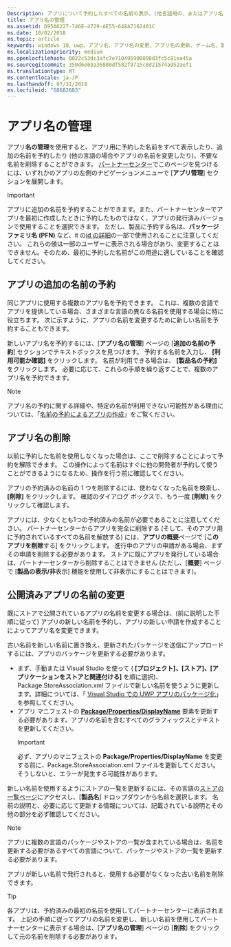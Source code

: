 ```yaml
---
Description: アプリについて予約したすべての名前の表示、(他言語用の、またはアプリ名を変更するための) 追加の名前の予約、不要になった予約済みの名前の削除を行います。
title: アプリ名の管理
ms.assetid: D95A6227-746E-4729-AE55-648A7102401C
ms.date: 10/02/2018
ms.topic: article
keywords: windows 10、uwp、アプリ名、アプリ名の変更、アプリ名の更新、ゲーム名、製品名
ms.localizationpriority: medium
ms.openlocfilehash: 0022c53dc3afc7e710495900898d3fc5c81ea45a
ms.sourcegitcommit: 350d6e6ba36800df582f9715c8d21574a952aef1
ms.translationtype: MT
ms.contentlocale: ja-JP
ms.lasthandoff: 07/31/2019
ms.locfileid: "68682683"
---
```

# <a name="manage-app-names"></a>アプリ名の管理

アプリ**名の管理**を使用すると、アプリ用に予約した名前をすべて表示したり、追加の名前を予約したり (他の言語の場合やアプリの名前を変更したり)、不要な名前を削除することができます。 [パートナーセンター](https://partner.microsoft.com/dashboard)でこのページを見つけるには、いずれかのアプリの左側のナビゲーションメニューで [**アプリ管理**] セクションを展開します。

> [!IMPORTANT]
> アプリに追加の名前を予約することができます。また、パートナーセンターでアプリを最初に作成したときに予約したものではなく、アプリの発行済みバージョンで使用することを選択できます。 ただし、製品に予約する名は、**パッケージファミリ名 (PFN)** など、it の[id の詳細](view-app-identity-details.md)の一部で使用されることに注意してください。 これらの値は一部のユーザーに表示される場合があり、変更することはできません。そのため、最初に予約した名前がこの用途に適していることを確認してください。


## <a name="reserve-additional-names-for-your-app"></a>アプリの追加の名前の予約

同じアプリに使用する複数のアプリ名を予約できます。 これは、複数の言語でアプリを提供している場合、さまざまな言語の異なる名前を使用する場合に特に役立ちます。 次に示すように、アプリの名前を変更するために新しい名前を予約することもできます。

新しいアプリ名を予約するには、[**アプリ名の管理**] ページの [**追加の名前の予約**] セクションでテキストボックスを見つけます。 予約する名前を入力し、 **[利用可能か確認]** をクリックします。 名前が利用できる場合は、 **[製品名の予約]** をクリックします。 必要に応じて、これらの手順を繰り返すことで、複数のアプリ名を予約できます。

> [!NOTE]
> アプリ名の予約に関する詳細や、特定の名前が利用できない可能性がある理由については、「[名前の予約によるアプリの作成](create-your-app-by-reserving-a-name.md)」をご覧ください。


## <a name="delete-app-names"></a>アプリ名の削除

以前に予約した名前を使用しなくなった場合は、ここで削除することによって予約を解除できます。 この操作によって名前はすぐに他の開発者が予約して使うことができるようになるため、操作を行う前に確認してください。

アプリの予約済みの名前の 1 つを削除するには、使わなくなった名前を検索し、 **[削除]** をクリックします。 確認のダイアログ ボックスで、もう一度 **[削除]** をクリックして確認します。

アプリには、少なくとも1つの予約済みの名前が必要であることに注意してください。 パートナーセンターからアプリを完全に削除する (そして、そのアプリ用に予約されているすべての名前を解放する) には、**アプリの概要**ページで [**このアプリを削除**する] をクリックします。 進行中のアプリの申請がある場合、まずその申請を削除する必要があります。 ストアに既にアプリを発行している場合は、パートナーセンターから削除することはできません (ただし、[**概要**] ページで [**製品の表示/非**表示] 機能を使用して非表示にすることはできます)。 


## <a name="rename-an-app-that-has-already-been-published"></a>公開済みアプリの名前の変更

既にストアで公開されているアプリの名前を変更する場合は、(前に説明した手順に従って) アプリの新しい名前を予約し、アプリの新しい申請を作成することによってアプリ名を変更できます。 

古い名前を新しい名前に置き換え、更新されたパッケージを送信にアップロードするには、アプリのパッケージを更新する必要があります。
- まず、手動または Visual Studio を使って ( **[プロジェクト]、[ストア]、[アプリケーションをストアと関連付ける]** を順に選択)、Package.StoreAssociation.xml ファイルで新しい名前を使うように更新します。詳細については、「 [Visual Studio での UWP アプリのパッケージ化](/windows/msix/package/packaging-uwp-apps)」を参照してください。
- アプリ マニフェストの [**Package/Properties/DisplayName**](https://docs.microsoft.com/uwp/schemas/appxpackage/uapmanifestschema/element-displayname) 要素を更新する必要があります。アプリの名前を含むすべてのグラフィックスとテキストを更新してください。 
  > [!IMPORTANT]
  > 必ず、アプリのマニフェストの **Package/Properties/DisplayName** を変更する前に、Package.StoreAssociation.xml ファイルを更新してください。そうしないと、エラーが発生する可能性があります。

新しい名前を使用するようにストアの一覧を更新するには、その言語の[ストアの一覧ページ](create-app-store-listings.md)にアクセスし、[**製品名**] ドロップダウンから名前を選択します。 名前の説明と、必要に応じて更新する情報については、記載されている説明とその他の部分を必ず確認してください。

> [!NOTE]
> アプリに複数の言語のパッケージやストアの一覧が含まれている場合は、名前を更新する必要があるすべての言語について、パッケージやストアの一覧を更新する必要があります。

アプリが新しい名前で発行されると、使用する必要がなくなった古い名前を削除できます。

> [!TIP]
> 各アプリは、予約済みの最初の名前を使用してパートナーセンターに表示されます。 上記の手順に従ってアプリの名前を変更し、新しい名前を使用してパートナーセンターに表示する場合は、[**アプリ名の管理**] ページの [**削除**] をクリックして元の名前を削除する必要があります。 

 

 




